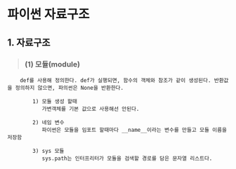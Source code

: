 # 파이썬 자료구조 

## 1. 자료구조
>   ### (1) 모듈(module)
        def를 사용해 정의한다. def가 실행되면, 함수의 객체와 참조가 같이 생성된다. 반환값을 정의하지 않으면, 파의썬은 None을 반환한다.

            1) 모듈 생성 할때
               가변객체를 기본 값으로 사용해선 안된다.

            2) 네임 변수
               파이썬은 모듈을 임포트 할때마다 __name__이라는 변수를 만들고 모듈 이름을 저장함    
            
            3) sys 모듈
               sys.path는 인터프리터가 모듈을 검색할 경로를 담은 문자열 리스트다. 